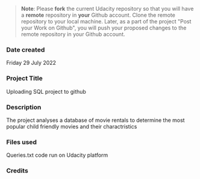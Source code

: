 >**Note**: Please **fork** the current Udacity repository so that you will have a **remote** repository in **your** Github account. Clone the remote repository to your local machine. Later, as a part of the project "Post your Work on Github", you will push your proposed changes to the remote repository in your Github account.

### Date created
Friday 29 July 2022

### Project Title
Uploading SQL project to github 

### Description
The project analyses a database of movie rentals to determine the most popular child friendly movies and their charactristics

### Files used
Queries.txt code  run on Udacity platform

### Credits


